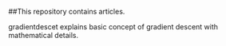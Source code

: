 ##This repository contains articles.  

gradientdescet explains basic concept of gradient descent with mathematical details.  
